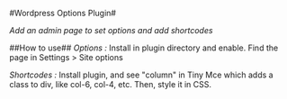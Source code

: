 #Wordpress Options Plugin#

*Add an admin page to set options and add shortcodes*

##How to use##
*Options :* Install in plugin directory and enable. Find the page in Settings > Site options

*Shortcodes :* Install plugin, and see "column" in Tiny Mce which adds a class to div, like col-6, col-4, etc. Then, style it in CSS.



